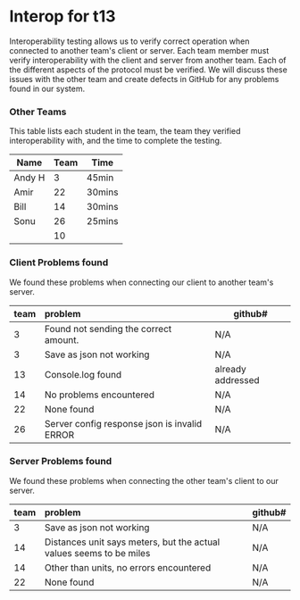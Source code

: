 # Interop for t13

Interoperability testing allows us to verify correct operation when connected to another team's client or server.
Each team member must verify interoperability with the client and server from another team.
Each of the different aspects of the protocol must be verified.
We will discuss these issues with the other team and create defects in GitHub for any problems found in our system.
 
### Other Teams

This table lists each student in the team, the team they verified interoperability with, and the time to complete the testing.

| Name | Team | Time |
| ---- | ---- | ---- |
| Andy H | 3 | 45min |
|Amir| 22| 30mins|
|Bill | 14| 30mins|
|Sonu | 26| 25mins |
|     | 10|        |

### Client Problems found

We found these problems when connecting our client to another team's server.

| team | problem | github# |
| :--- |  :--- | --- |
| 3 | Found not sending the correct amount. | N/A  |
| 3 | Save as json not working | N/A  |
| 13 | Console.log found | already addressed  |
|14| No problems encountered| N/A |
|22| None found | N/A |
|26| Server config response json is invalid ERROR | N/A |

### Server Problems found

We found these problems when connecting the other team's client to our server.

| team |  problem | github# |
| :--- |  :--- | --- |
| 3 | Save as json not working | N/A  |
| 14 | Distances unit says meters, but the actual values seems to be miles | N/A|
| 14 | Other than units, no errors encountered | N/A |
|22| None found| N/A |
